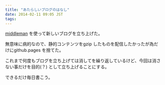 ```yaml
---
title: "あたらしいブログのはなし"
date: 2014-02-11 09:05 JST
tags:
---
```

[middleman](http://middlemanapp.com/jp/) を使って新しいブログを立ち上げた。

無意味に病的なので、静的コンテンツをgzip したものを配信したかったが為だけにgithub.pages を捨てた。

これまで何度もブログを立ち上げては消してを繰り返しているけど、今回は消さない事だけを目的(？) として立ち上げることにする。

できるだけ毎日書こう。

